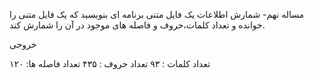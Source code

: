 مساله نهم- شمارش اطلاعات یک فایل متنی
برنامه ای بنویسید که یک فایل متنی را خوانده و تعداد کلمات،حروف و فاصله های موجود در آن را شمارش کند.

خروجی

تعداد کلمات : ۹۳
تعداد حروف : ۴۳۵
تعداد فاصله ها: ۱۲۰
